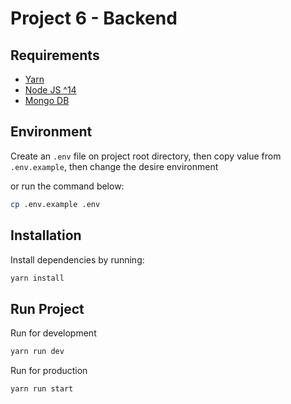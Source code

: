 # Project 6 - Backend

## Requirements

- [Yarn](https://yarnpkg.com/)
- [Node JS ^14](https://nodejs.org/en/)
- [Mongo DB](https://www.mongodb.com/)

## Environment

Create an `.env` file on project root directory, then copy value from `.env.example`, then change the desire environment

or run the command below:

```sh
cp .env.example .env
```

## Installation

Install dependencies by running:

```sh
yarn install
```

## Run Project

Run for development

```sh
yarn run dev
```

Run for production

```sh
yarn run start
```
